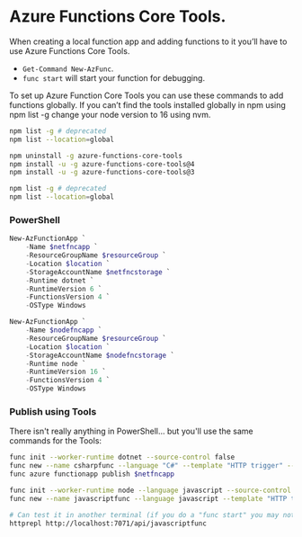 # Azure Functions Core Tools.

When creating a local function app and adding functions to it you’ll have to use Azure Functions Core Tools.

- `Get-Command New-AzFunc`.
- `func start` will start your function for debugging.

To set up Azure Function Core Tools you can use these commands to add functions globally. If you can’t find the tools installed globally in npm using npm list -g change your node version to 16 using nvm.

```bash
npm list -g # deprecated
npm list --location=global

npm uninstall -g azure-functions-core-tools
npm install -u -g azure-functions-core-tools@4
npm install -u -g azure-functions-core-tools@3

npm list -g # deprecated
npm list --location=global
```

### PowerShell

```powershell
New-AzFunctionApp `
    -Name $netfncapp `
    -ResourceGroupName $resourceGroup `
    -Location $location `
    -StorageAccountName $netfncstorage `
    -Runtime dotnet `
    -RuntimeVersion 6 `
    -FunctionsVersion 4 `
    -OSType Windows
```

```powershell
New-AzFunctionApp `
    -Name $nodefncapp `
    -ResourceGroupName $resourceGroup `
    -Location $location `
    -StorageAccountName $nodefncstorage `
    -Runtime node `
    -RuntimeVersion 16 `
    -FunctionsVersion 4 `
    -OSType Windows
```

### Publish using Tools

There isn't really anything in PowerShell... but you'll use the same commands for the Tools:

```bash
func init --worker-runtime dotnet --source-control false
func new --name csharpfunc --language "C#" --template "HTTP trigger" --authlevel anonymous
func azure functionapp publish $netfncapp
```

```bash
func init --worker-runtime node --language javascript --source-control false
func new --name javascriptfunc --language javascript --template "HTTP trigger" --authlevel anonymous --model V3
```

```bash
# Can test it in another terminal (if you do a "func start" you may not need need another terminal)
httprepl http://localhost:7071/api/javascriptfunc

```